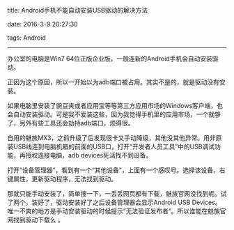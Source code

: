 title: Android手机不能自动安装USB驱动的解决方法

date: 2016-3-9 20:27:30

tags: Android

---
办公室的电脑是Win7 64位正版企业版，一般连新的Android手机会自动安装驱动。

正因为这个原因，所以一开始以为adb端口被占用。其实不是的，就是驱动没有安装。

如果电脑里安装了豌豆夹或者应用宝等等第三方应用市场的Windows客户端，也会自动安装驱动。可是我不爱装这些，因为我觉得手机里的应用市场，一个就够了，另外有些工具还会劫持adb端口，烦得很。

自用的魅族MX3，之前升级了后发现很卡又手动降级，其他没其他异常。用非原装USB线连到电脑机箱的前面的USB口，打开“开发者人员工具”中的USB调试功能，再授权连接电脑，adb devices死活找不到设备。

打开“设备管理器”，看到有一个“其他设备”，上面有一个感叹号。选择该设备，右键属性，更新驱动程序，无法找到驱动。

那就只能手动安装了，简单搜一下，一丢丢网页都有下载，魅族官网没找到呢。试了两个，装好了，驱动安装好了之后设备管理器会显示Android USB Devices。唯一不爽的地方是手动安装驱动的时候提示“无法验证发布者“。所以谁能在魅族官网找到驱动下载么 。





